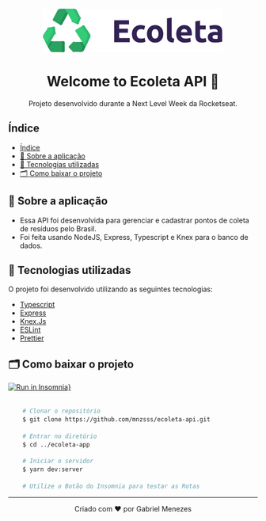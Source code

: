 <p align="center">
<img src="https://github.com/mnzsss/ecoleta-web/raw/master/starter/assets/icones/logo.svg?sanitize=true"/>
</p>

<h1 align="center">Welcome to Ecoleta API 👋</h1>

<p align="center">
 Projeto desenvolvido durante a Next Level Week da Rocketseat.
</p>



## Índice

- [Índice](#índice)
- [🚀 Sobre a aplicação](#-sobre-a-aplicação)
- [🚀 Tecnologias utilizadas](#-tecnologias-utilizadas)
- [🗂 Como baixar o projeto](#-como-baixar-o-projeto)

## 🚀 Sobre a aplicação

- Essa API foi desenvolvida para gerenciar e cadastrar pontos de coleta de resíduos pelo Brasil.
- Foi feita usando NodeJS, Express, Typescript e Knex para o banco de dados.

## 🚀 Tecnologias utilizadas

O projeto foi desenvolvido utilizando as seguintes tecnologias:

- [Typescript](https://www.typescriptlang.org/)
- [Express](http://expressjs.com/)
- [Knex.Js](https://knexjs.org)
- [ESLint](https://eslint.org)
- [Prettier](https://prettier.io)

## 🗂 Como baixar o projeto

[![Run in Insomnia}](https://insomnia.rest/images/run.svg)](https://insomnia.rest/run/?label=Ecoleta%20API%20Rest&uri=https%3A%2F%2Fgithub.com%2Fmnzsss%2Fecoleta-api%2Fblob%2Fmaster%2Fgithub%2Finsomnia.json)

```bash

    # Clonar o repositório
    $ git clone https://github.com/mnzsss/ecoleta-api.git

    # Entrar no diretório
    $ cd ../ecoleta-app

    # Iniciar o servidor
    $ yarn dev:server

    # Utilize o Botão do Insomnia para testar as Rotas
```

---

<p align="center">
  Criado com ❤️ por Gabriel Menezes
</p>
